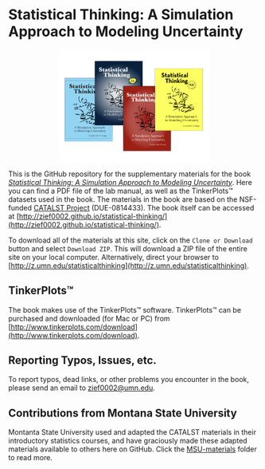 Statistical Thinking: A Simulation Approach to Modeling Uncertainty
================


<img src="images/all-covers.png" alt="Covers for all editions." width="60%" style="display: block; margin-left: auto; margin-right: auto" />

This is the GitHub repository for the supplementary materials for the book [_Statistical Thinking: A Simulation Approach to Modeling Uncertainty_](http://zief0002.github.io/statistical-thinking/). Here you can find a PDF file of the lab manual, as well as the TinkerPlots&#8482; datasets used in the book. The materials in the book are based on the NSF-funded [CATALST Project](http://www.tc.umn.edu/~catalst/) (DUE-0814433). The book itself can be accessed at [http://zief0002.github.io/statistical-thinking/](http://zief0002.github.io/statistical-thinking/).


To download all of the materials at this site, click on the `Clone or Download` button and select `Download ZIP`. This will download a ZIP file of the entire site on your local computer. Alternatively, direct your browser to [http://z.umn.edu/statisticalthinking](http://z.umn.edu/statisticalthinking).


TinkerPlots&#8482;
-------

The book makes use of the TinkerPlots&#8482; software. TinkerPlots&#8482; can be purchased and downloaded (for Mac or PC) from [http://www.tinkerplots.com/download](http://www.tinkerplots.com/download). 


Reporting Typos, Issues, etc.
-----

To report typos, dead links, or other problems you encounter in the book, please send an email to [zief0002@umn.edu](mailto://zief0002@umn.edu).

 
Contributions from Montana State University
-----

Montanta State University used and adapted the CATALST materials in their introductory statistics courses, and have graciously made these adapted materials available to others here on GitHub. Click the [MSU-materials](https://github.com/zief0002/Statistical-Thinking/tree/master/MSU-materials) folder to read more.
